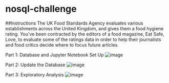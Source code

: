 # nosql-challenge

##Instructions
The UK Food Standards Agency evaluates various establishments across the United Kingdom, and gives them a food hygiene rating. You've been contracted by the editors of a food magazine, Eat Safe, Love, to evaluate some of the ratings data in order to help their journalists and food critics decide where to focus future articles.

Part 1: Database and Jupyter Notebook Set Up
![image](https://github.com/JasmineK20/nosql-challenge/assets/135649789/e7af7341-8339-4d5a-86c4-9b43251cde59)







Part 2: Update the Database
![image](https://github.com/JasmineK20/nosql-challenge/assets/135649789/2975612f-6636-4340-b887-317ec5ea7c75)









Part 3: Exploratory Analysis
![image](https://github.com/JasmineK20/nosql-challenge/assets/135649789/8f2b090c-23c9-40f6-830b-e9872bda3d05)

